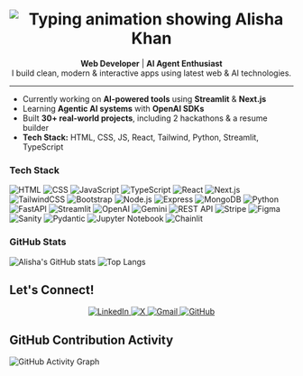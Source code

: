 <h1 align="center">
  <img src="https://readme-typing-svg.demolab.com?font=Fira+Code&size=32&pause=1000&color=0F766E&center=true&vCenter=true&width=450&lines=Alisha+Khan" alt="Typing animation showing Alisha Khan" />
</h1>



<p align="center">
  <strong>Web Developer</strong> | <strong>AI Agent Enthusiast</strong> <br />
  I build clean, modern & interactive apps using latest web & AI technologies.
</p>

---

<p align="center">
  
-  Currently working on **AI-powered tools** using <strong>Streamlit</strong> & <strong>Next.js</strong>  
-  Learning **Agentic AI systems** with <strong>OpenAI SDKs</strong>  
-  Built **30+ real-world projects**, including 2 hackathons & a resume builder  
-  <strong>Tech Stack:</strong> HTML, CSS, JS, React, Tailwind, Python, Streamlit, TypeScript
  
</p>
  

<p align="center">
  
  ### Tech Stack
![HTML](https://img.shields.io/badge/-HTML5-E34F26?style=flat&logo=html5&logoColor=white)
![CSS](https://img.shields.io/badge/-CSS3-1572B6?style=flat&logo=css3)
![JavaScript](https://img.shields.io/badge/-JavaScript-F7DF1E?style=flat&logo=javascript&logoColor=black)
![TypeScript](https://img.shields.io/badge/-TypeScript-3178C6?style=flat&logo=typescript)
![React](https://img.shields.io/badge/-React-20232A?style=flat&logo=react)
![Next.js](https://img.shields.io/badge/-Next.js-black?style=flat&logo=next.js)
![TailwindCSS](https://img.shields.io/badge/-TailwindCSS-38B2AC?style=flat&logo=tailwind-css)
![Bootstrap](https://img.shields.io/badge/-Bootstrap-7952B3?style=flat&logo=bootstrap&logoColor=white)
![Node.js](https://img.shields.io/badge/-Node.js-339933?style=flat&logo=node.js&logoColor=white)
![Express](https://img.shields.io/badge/-Express.js-000000?style=flat&logo=express&logoColor=white)
![MongoDB](https://img.shields.io/badge/-MongoDB-47A248?style=flat&logo=mongodb&logoColor=white)
![Python](https://img.shields.io/badge/-Python-3776AB?style=flat&logo=python&logoColor=white)
![FastAPI](https://img.shields.io/badge/-FastAPI-009688?style=flat&logo=fastapi)
![Streamlit](https://img.shields.io/badge/-Streamlit-FF4B4B?style=flat&logo=streamlit)
![OpenAI](https://img.shields.io/badge/-OpenAI-412991?style=flat&logo=openai&logoColor=white)
![Gemini](https://img.shields.io/badge/-Gemini-4285F4?style=flat&logo=google&logoColor=white)
![REST API](https://img.shields.io/badge/-REST%20API-000?style=flat&logo=api&logoColor=white)
![Stripe](https://img.shields.io/badge/-Stripe-008CDD?style=flat&logo=stripe&logoColor=white)
![Figma](https://img.shields.io/badge/-Figma-F24E1E?style=flat&logo=figma&logoColor=white)
![Sanity](https://img.shields.io/badge/-Sanity-FF2D20?style=flat&logo=sanity&logoColor=white)
![Pydantic](https://img.shields.io/badge/-Pydantic-18181B?style=flat&logo=python&logoColor=white)
![Jupyter Notebook](https://img.shields.io/badge/-Jupyter-F37626?style=flat&logo=jupyter&logoColor=white)
![Chainlit](https://img.shields.io/badge/-Chainlit-6E56CF?style=flat&logo=chainlink&logoColor=white)
  
</p>

<p align="center">
  
### GitHub Stats
![Alisha's GitHub stats](https://github-readme-stats.vercel.app/api?username=alishhaKhan&show_icons=true&theme=tokyonight)
![Top Langs](https://github-readme-stats.vercel.app/api/top-langs/?username=alishhaKhan&langs_count=5&layout=compact&theme=tokyonight&hide=scss,less,shell,dockerfile,makefile,batchfile,jupyter%20notebook,other)



</p>

<p align="center">
  
## Let's Connect!

<p align="center">
  <a href="https://linkedin.com/in/alisha-khan-7353ab35a" target="_blank">
    <img src="https://img.shields.io/badge/LinkedIn-%230077B5.svg?&style=for-the-badge&logo=linkedin&logoColor=white" alt="LinkedIn"/>
  </a>
  <a href="https://x.com/yourTwitterID" target="_blank">
    <img src="https://img.shields.io/badge/X-%23111111.svg?&style=for-the-badge&logo=twitter&logoColor=white" alt="X"/>
  </a>
  <a href="mailto:alishakhan8627@gmail.com">
    <img src="https://img.shields.io/badge/Gmail-D14836?style=for-the-badge&logo=gmail&logoColor=white" alt="Gmail"/>
  </a>
  <a href="https://github.com/alishhaKhan" target="_blank">
    <img src="https://img.shields.io/badge/GitHub-%23181717.svg?&style=for-the-badge&logo=github&logoColor=white" alt="GitHub"/>
  </a>
  
</p>

## GitHub Contribution Activity

![GitHub Activity Graph](https://github-readme-activity-graph.vercel.app/graph?username=alishhaKhan&theme=github-compact&color=0a6cf1&point=14B8A6&hide_border=true)


